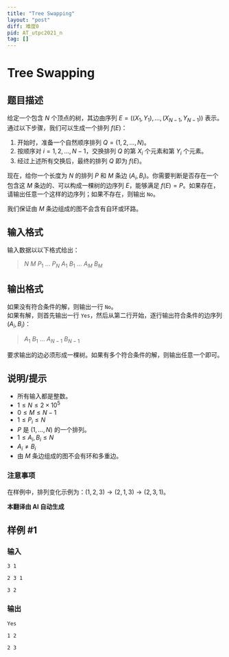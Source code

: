 ```yaml
---
title: "Tree Swapping"
layout: "post"
diff: 难度0
pid: AT_utpc2021_n
tag: []
---
```


# Tree Swapping

## 题目描述

给定一个包含 $N$ 个顶点的树，其边由序列 $E = \left((X_1, Y_1), \ldots, (X_{N-1}, Y_{N-1})\right)$ 表示。通过以下步骤，我们可以生成一个排列 $f(E)$：

1. 开始时，准备一个自然顺序排列 $Q = (1, 2, \ldots, N)$。
2. 按顺序对 $i = 1, 2, \ldots, N-1$，交换排列 $Q$ 的第 $X_i$ 个元素和第 $Y_i$ 个元素。
3. 经过上述所有交换后，最终的排列 $Q$ 即为 $f(E)$。

现在，给你一个长度为 $N$ 的排列 $P$ 和 $M$ 条边 $(A_i, B_i)$。你需要判断是否存在一个包含这 $M$ 条边的、可以构成一棵树的边序列 $E$，能够满足 $f(E) = P$。如果存在，请输出任意一个这样的边序列；如果不存在，则输出 `No`。

我们保证由 $M$ 条边组成的图不会含有自环或环路。

## 输入格式

输入数据以以下格式给出：

> $N$ $M$ $P_1$ $\ldots$ $P_N$ $A_1$ $B_1$ $\ldots$ $A_M$ $B_M$

## 输出格式

如果没有符合条件的解，则输出一行 `No`。   
如果有解，则首先输出一行 `Yes`，然后从第二行开始，逐行输出符合条件的边序列 $(A_i, B_i)$：

> $A_1$ $B_1$ $\ldots$ $A_{N-1}$ $B_{N-1}$

要求输出的边必须形成一棵树。如果有多个符合条件的解，则输出任意一个即可。

## 说明/提示

- 所有输入都是整数。
- $1 \le N \le 2 \times 10^5$
- $0 \le M \le N - 1$
- $1 \le P_i \le N$
- $P$ 是 $(1, \ldots, N)$ 的一个排列。
- $1 \le A_i, B_i \le N$
- $A_i \neq B_i$
- 由 $M$ 条边组成的图不会有环和多重边。

### 注意事项

在样例中，排列变化示例为：$(1, 2, 3) \rightarrow (2, 1, 3) \rightarrow (2, 3, 1)$。

 **本翻译由 AI 自动生成**

## 样例 #1

### 输入

```
3 1
2 3 1
3 2
```

### 输出

```
Yes
1 2
2 3
```

